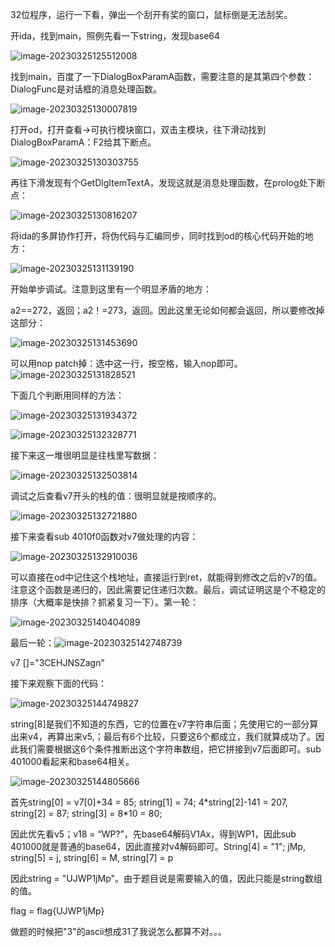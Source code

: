 
32位程序，运行一下看，弹出一个刮开有奖的窗口，鼠标倒是无法刮奖。

开ida，找到main，照例先看一下string，发现base64

![image-20230325125512008](https://github.com/RongxiYe/RongxiYe.github.io/raw/main/assets/images/image-20230325125512008.png)

找到main，百度了一下DialogBoxParamA函数，需要注意的是其第四个参数：DialogFunc是对话框的消息处理函数。

![image-20230325130007819](https://github.com/RongxiYe/RongxiYe.github.io/raw/main/assets/images/image-20230325130007819.png)

打开od，打开查看->可执行模块窗口，双击主模块，往下滑动找到DialogBoxParamA：F2给其下断点。

![image-20230325130303755](https://github.com/RongxiYe/RongxiYe.github.io/raw/main/assets/images/image-20230325130303755.png)

再往下滑发现有个GetDlgItemTextA，发现这就是消息处理函数，在prolog处下断点：

![image-20230325130816207](https://github.com/RongxiYe/RongxiYe.github.io/raw/main/assets/images/image-20230325130816207.png)

将ida的多屏协作打开，将伪代码与汇编同步，同时找到od的核心代码开始的地方：

![image-20230325131139190](https://github.com/RongxiYe/RongxiYe.github.io/raw/main/assets/images/image-20230325131139190.png)

开始单步调试。注意到这里有一个明显矛盾的地方：

a2==272，返回；a2！=273，返回。因此这里无论如何都会返回，所以要修改掉这部分：

![image-20230325131453690](https://github.com/RongxiYe/RongxiYe.github.io/raw/main/assets/images/image-20230325131453690.png)

可以用nop patch掉：选中这一行，按空格，输入nop即可。![image-20230325131828521](https://github.com/RongxiYe/RongxiYe.github.io/raw/main/assets/images/image-20230325131828521.png)

下面几个判断用同样的方法：

![image-20230325131934372](https://github.com/RongxiYe/RongxiYe.github.io/raw/main/assets/images/image-20230325131934372.png)

![image-20230325132328771](https://github.com/RongxiYe/RongxiYe.github.io/raw/main/assets/images/image-20230325132328771.png)

接下来这一堆很明显是往栈里写数据：

![image-20230325132503814](https://github.com/RongxiYe/RongxiYe.github.io/raw/main/assets/images/image-20230325132503814.png)

调试之后查看v7开头的栈的值：很明显就是按顺序的。

![image-20230325132721880](https://github.com/RongxiYe/RongxiYe.github.io/raw/main/assets/images/image-20230325132721880.png)

接下来查看sub 4010f0函数对v7做处理的内容：

![image-20230325132910036](https://github.com/RongxiYe/RongxiYe.github.io/raw/main/assets/images/image-20230325132910036.png)

可以直接在od中记住这个栈地址，直接运行到ret，就能得到修改之后的v7的值。注意这个函数是递归的，因此需要记住递归次数。最后，调试证明这是个不稳定的排序（大概率是快排？抓紧复习一下）。第一轮：

![image-20230325140404089](https://github.com/RongxiYe/RongxiYe.github.io/raw/main/assets/images/image-20230325140404089.png)

最后一轮：![image-20230325142748739](https://github.com/RongxiYe/RongxiYe.github.io/raw/main/assets/images/image-20230325142748739.png)

v7 []="3CEHJNSZagn"

接下来观察下面的代码：

![image-20230325144749827](https://github.com/RongxiYe/RongxiYe.github.io/raw/main/assets/images/image-20230325144749827.png)

string[8]是我们不知道的东西，它的位置在v7字符串后面；先使用它的一部分算出来v4，再算出来v5,；最后有6个比较，只要这6个都成立，我们就算成功了。因此我们需要根据这6个条件推断出这个字符串数组，把它拼接到v7后面即可。sub 401000看起来和base64相关。

![image-20230325144805666](https://github.com/RongxiYe/RongxiYe.github.io/raw/main/assets/images/image-20230325144805666.png)

首先string[0] = v7[0]+34 = 85; string[1] = 74; 4*string[2]-141 = 207, string[2] = 87; string[3] = 8\*10 = 80; 

因此优先看v5；v18 = “WP?”，先base64解码V1Ax，得到WP1，因此sub 401000就是普通的base64，因此直接对v4解码即可。String[4] = "1"; jMp, string[5] = j, string[6] = M, string[7] = p

因此string = "UJWP1jMp"。由于题目说是需要输入的值，因此只能是string数组的值。

flag = flag{UJWP1jMp}

做题的时候把"3"的ascii想成31了我说怎么都算不对。。。